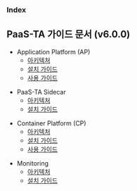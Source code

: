 ### Index

## PaaS-TA 가이드 문서 (v6.0.0)
- Application Platform (AP)  
  - [아키텍처](https://github.com/PaaS-TA/application-platform-guide/blob/master/architecture/README.md)  
  - [설치 가이드](https://github.com/PaaS-TA/application-platform-guide/blob/master/install/README.md)  
  - [사용 가이드](https://github.com/PaaS-TA/application-platform-guide/blob/master/user_guide/README.md)  

+ PaaS-TA Sidecar  
  - [아키텍처](https://github.com/PaaS-TA/sidecar-guide/blob/master/architecture/sidecar.md)  
  - [설치 가이드](https://github.com/PaaS-TA/sidecar-guide/tree/master/install/README.md)  

* Container Platform (CP)  
  * [아키텍처](#1)  
  * [설치 가이드](#1.1)  
  * [사용 가이드](#1.1)  
  
+ Monitoring  
  + [아키텍처](https://github.com/PaaS-TA/paas-ta-monitoring-guide/blob/master/architecture/PAAS-TA_MONITORING_ARCHITECTURE.md)  
  + [설치 가이드](https://github.com/PaaS-TA/paas-ta-monitoring-guide/blob/master/install/PAAS-TA_MONITORING_INSTALL_GUIDE.md)  
